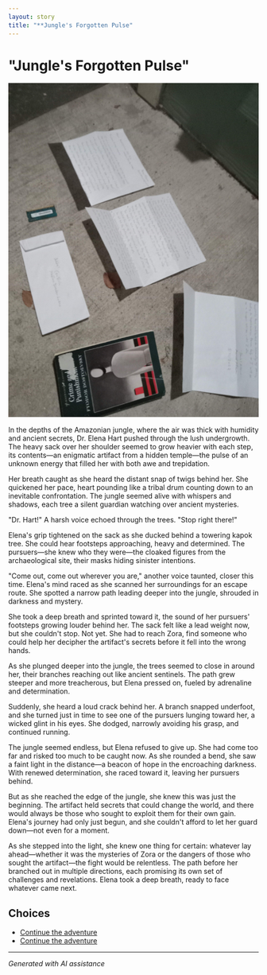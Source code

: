 ```yaml
---
layout: story
title: "**Jungle's Forgotten Pulse"
---
```


# **"Jungle's Forgotten Pulse"**

![**"Jungle's Forgotten Pulse"**](../input_images/20221011_005157.jpg)

In the depths of the Amazonian jungle, where the air was thick with humidity and ancient secrets, Dr. Elena Hart pushed through the lush undergrowth. The heavy sack over her shoulder seemed to grow heavier with each step, its contents—an enigmatic artifact from a hidden temple—the pulse of an unknown energy that filled her with both awe and trepidation.

Her breath caught as she heard the distant snap of twigs behind her. She quickened her pace, heart pounding like a tribal drum counting down to an inevitable confrontation. The jungle seemed alive with whispers and shadows, each tree a silent guardian watching over ancient mysteries.

"Dr. Hart!" A harsh voice echoed through the trees. "Stop right there!"

Elena's grip tightened on the sack as she ducked behind a towering kapok tree. She could hear footsteps approaching, heavy and determined. The pursuers—she knew who they were—the cloaked figures from the archaeological site, their masks hiding sinister intentions.

"Come out, come out wherever you are," another voice taunted, closer this time. Elena's mind raced as she scanned her surroundings for an escape route. She spotted a narrow path leading deeper into the jungle, shrouded in darkness and mystery.

She took a deep breath and sprinted toward it, the sound of her pursuers' footsteps growing louder behind her. The sack felt like a lead weight now, but she couldn't stop. Not yet. She had to reach Zora, find someone who could help her decipher the artifact's secrets before it fell into the wrong hands.

As she plunged deeper into the jungle, the trees seemed to close in around her, their branches reaching out like ancient sentinels. The path grew steeper and more treacherous, but Elena pressed on, fueled by adrenaline and determination.

Suddenly, she heard a loud crack behind her. A branch snapped underfoot, and she turned just in time to see one of the pursuers lunging toward her, a wicked glint in his eyes. She dodged, narrowly avoiding his grasp, and continued running.

The jungle seemed endless, but Elena refused to give up. She had come too far and risked too much to be caught now. As she rounded a bend, she saw a faint light in the distance—a beacon of hope in the encroaching darkness. With renewed determination, she raced toward it, leaving her pursuers behind.

But as she reached the edge of the jungle, she knew this was just the beginning. The artifact held secrets that could change the world, and there would always be those who sought to exploit them for their own gain. Elena's journey had only just begun, and she couldn't afford to let her guard down—not even for a moment.

As she stepped into the light, she knew one thing for certain: whatever lay ahead—whether it was the mysteries of Zora or the dangers of those who sought the artifact—the fight would be relentless. The path before her branched out in multiple directions, each promising its own set of challenges and revelations. Elena took a deep breath, ready to face whatever came next.


## Choices

* [Continue the adventure](./20221013_144305.md)
* [Continue the adventure](./20221010_111253.md)


---
*Generated with AI assistance*
